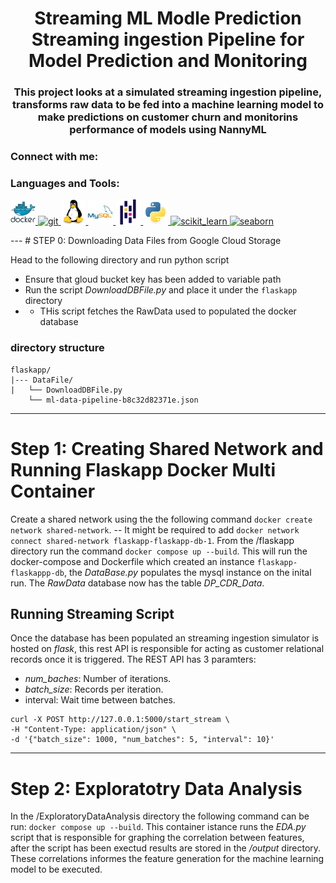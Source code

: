 <h1 align="center">Streaming ML Modle Prediction Streaming ingestion Pipeline for Model Prediction and Monitoring</h1>
<h3 align="center">This project looks at a simulated streaming ingestion pipeline, transforms raw data to be fed into a machine learning model to make predictions on customer churn and monitorins performance of models using NannyML</h3>

<h3 align="left">Connect with me:</h3>
<p align="left">
</p>

<h3 align="left">Languages and Tools:</h3>
<p align="left"> <a href="https://www.docker.com/" target="_blank" rel="noreferrer"> <img src="https://raw.githubusercontent.com/devicons/devicon/master/icons/docker/docker-original-wordmark.svg" alt="docker" width="40" height="40"/> </a> <a href="https://git-scm.com/" target="_blank" rel="noreferrer"> <img src="https://www.vectorlogo.zone/logos/git-scm/git-scm-icon.svg" alt="git" width="40" height="40"/> </a> <a href="https://www.linux.org/" target="_blank" rel="noreferrer"> <img src="https://raw.githubusercontent.com/devicons/devicon/master/icons/linux/linux-original.svg" alt="linux" width="40" height="40"/> </a> <a href="https://www.mysql.com/" target="_blank" rel="noreferrer"> <img src="https://raw.githubusercontent.com/devicons/devicon/master/icons/mysql/mysql-original-wordmark.svg" alt="mysql" width="40" height="40"/> </a> <a href="https://pandas.pydata.org/" target="_blank" rel="noreferrer"> <img src="https://raw.githubusercontent.com/devicons/devicon/2ae2a900d2f041da66e950e4d48052658d850630/icons/pandas/pandas-original.svg" alt="pandas" width="40" height="40"/> </a> <a href="https://www.python.org" target="_blank" rel="noreferrer"> <img src="https://raw.githubusercontent.com/devicons/devicon/master/icons/python/python-original.svg" alt="python" width="40" height="40"/> </a> <a href="https://scikit-learn.org/" target="_blank" rel="noreferrer"> <img src="https://upload.wikimedia.org/wikipedia/commons/0/05/Scikit_learn_logo_small.svg" alt="scikit_learn" width="40" height="40"/> </a> <a href="https://seaborn.pydata.org/" target="_blank" rel="noreferrer"> <img src="https://seaborn.pydata.org/_images/logo-mark-lightbg.svg" alt="seaborn" width="40" height="40"/> </a> </p>
---
# STEP 0: Downloading Data Files from Google Cloud Storage

Head to the following directory and run python script
- Ensure that gloud bucket key has been added to variable path
- Run the script _DownloadDBFile.py_ and place it under the ```flaskapp``` directory
- - THis script fetches the RawData used to populated the docker database
### directory structure
```
flaskapp/ 
|--- DataFile/ 
|   └── DownloadDBFile.py 
    └── ml-data-pipeline-b8c32d82371e.json
```
---
# Step 1: Creating Shared Network and Running Flaskapp Docker Multi Container
Create a shared network using the the following command ```docker create network shared-network```.
-- It might be required to add ```docker network connect shared-network flaskapp-flaskapp-db-1```.
From the /flaskapp directory run the command ```docker compose up --build```.
This will run the docker-compose and Dockerfile which created an instance ```flaskapp-flaskappp-db```, the _DataBase.py_ populates the mysql instance on the inital run.
The _RawData_ database now has the table _DP_CDR_Data_.

## Running Streaming Script
Once the database has been populated an streaming ingestion simulator is hosted on _flask_, this rest API is responsible for acting as customer relational records once it is triggered. The REST API has 3 paramters: 
 - _num_baches_: Number of iterations.
 - _batch_size_: Records per iteration.
 - interval: Wait time between batches.

```
curl -X POST http://127.0.0.1:5000/start_stream \ 
-H "Content-Type: application/json" \ 
-d '{"batch_size": 1000, "num_batches": 5, "interval": 10}' 
```
***
# Step 2: Exploratotry Data Analysis
In the /ExploratoryDataAnalysis directory the following command can be run: ```docker compose up --build```.
This container istance runs the _EDA.py_ script that is responsible for graphing the correlation between features, after the script has been exectud results are stored in the _/output_ directory. These correlations informes the feature generation for the machine learning model to be executed.
